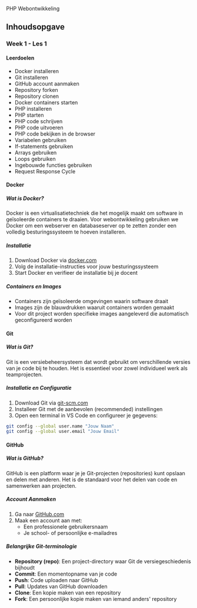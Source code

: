  PHP Webontwikkeling

## Inhoudsopgave

### Week 1 - Les 1
#### Leerdoelen
- Docker installeren
- Git installeren
- GitHub account aanmaken
- Repository forken
- Repository clonen
- Docker containers starten
- PHP installeren
- PHP starten
- PHP code schrijven
- PHP code uitvoeren
- PHP code bekijken in de browser
- Variabelen gebruiken
- If-statements gebruiken
- Arrays gebruiken
- Loops gebruiken
- Ingebouwde functies gebruiken
- Request Response Cycle

#### Docker
##### Wat is Docker?
Docker is een virtualisatietechniek die het mogelijk maakt om software in geïsoleerde containers te draaien. Voor webontwikkeling gebruiken we Docker om een webserver en databaseserver op te zetten zonder een volledig besturingssysteem te hoeven installeren.

##### Installatie
1. Download Docker via [docker.com](https://www.docker.com/)
2. Volg de installatie-instructies voor jouw besturingssysteem
3. Start Docker en verifieer de installatie bij je docent

##### Containers en Images
- Containers zijn geïsoleerde omgevingen waarin software draait
- Images zijn de blauwdrukken waaruit containers worden gemaakt
- Voor dit project worden specifieke images aangeleverd die automatisch geconfigureerd worden

#### Git
##### Wat is Git?
Git is een versiebeheersysteem dat wordt gebruikt om verschillende versies van je code bij te houden. Het is essentieel voor zowel individueel werk als teamprojecten.

##### Installatie en Configuratie
1. Download Git via [git-scm.com](https://git-scm.com/)
2. Installeer Git met de aanbevolen (recommended) instellingen
3. Open een terminal in VS Code en configureer je gegevens:

```bash
git config --global user.name "Jouw Naam"
git config --global user.email "Jouw Email"
```

#### GitHub
##### Wat is GitHub?
GitHub is een platform waar je je Git-projecten (repositories) kunt opslaan en delen met anderen. Het is de standaard voor het delen van code en samenwerken aan projecten.

##### Account Aanmaken
1. Ga naar [GitHub.com](https://github.com)
2. Maak een account aan met:
   - Een professionele gebruikersnaam
   - Je school- of persoonlijke e-mailadres


##### Belangrijke Git-terminologie

- **Repository (repo)**: Een project-directory waar Git de versiegeschiedenis bijhoudt
- **Commit**: Een momentopname van je code
- **Push**: Code uploaden naar GitHub
- **Pull**: Updates van GitHub downloaden
- **Clone**: Een kopie maken van een repository
- **Fork**: Een persoonlijke kopie maken van iemand anders' repository